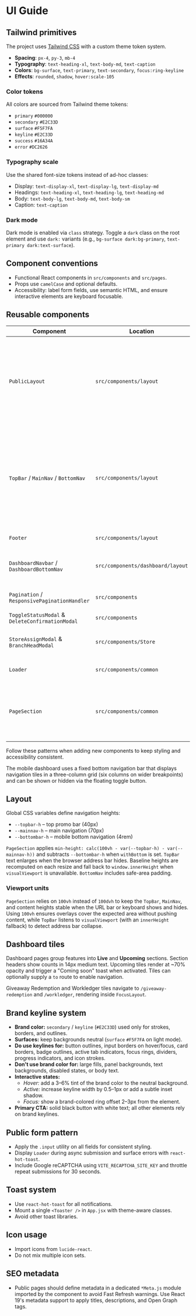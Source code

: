 # UI Guide

## Tailwind primitives

The project uses [Tailwind CSS](https://tailwindcss.com) with a custom theme token system.

- **Spacing**: `px-4`, `py-3`, `mb-4`
- **Typography**: `text-heading-xl`, `text-body-md`, `text-caption`
- **Colors**: `bg-surface`, `text-primary`, `text-secondary`, `focus:ring-keyline`
- **Effects**: `rounded`, `shadow`, `hover:scale-105`

### Color tokens

All colors are sourced from Tailwind theme tokens:

- `primary` `#000000`
- `secondary` `#E2C33D`
- `surface` `#F5F7FA`
- `keyline` `#E2C33D`
- `success` `#16A34A`
- `error` `#DC2626`

### Typography scale

Use the shared font-size tokens instead of ad-hoc classes:

- Display: `text-display-xl`, `text-display-lg`, `text-display-md`
- Headings: `text-heading-xl`, `text-heading-lg`, `text-heading-md`
- Body: `text-body-lg`, `text-body-md`, `text-body-sm`
- Caption: `text-caption`

### Dark mode

Dark mode is enabled via `class` strategy. Toggle a `dark` class on the root element and use `dark:` variants (e.g., `bg-surface dark:bg-primary`, `text-primary dark:text-surface`).

## Component conventions

- Functional React components in `src/components` and `src/pages`.
- Props use `camelCase` and optional defaults.
- Accessibility: label form fields, use semantic HTML, and ensure interactive elements are keyboard focusable.

## Reusable components

| Component                                       | Location                          | Notes                                                                                                                           |
| ----------------------------------------------- | --------------------------------- | ------------------------------------------------------------------------------------------------------------------------------- |
| `PublicLayout`                                  | `src/components/layout`           | wraps `TopBar`, `MainNav`, `BottomNav`, and `Footer` for public pages; offsets header so child pages only need `p-4` padding    |
| `TopBar` / `MainNav` / `BottomNav`              | `src/components/layout`           | modular public navigation pieces; `TopBar` text expands when the address bar hides and `BottomNav` manages its own account menu |
| `Footer`                                        | `src/components/layout`           | slim desktop footer                                                                                                             |
| `DashboardNavbar` / `DashboardBottomNav`        | `src/components/dashboard/layout` | responsive dashboard navigation with fixed bottom grid                                                                          |
| `Pagination` / `ResponsivePaginationHandler`    | `src/components`                  | reusable pagination controls                                                                                                    |
| `ToggleStatusModal` & `DeleteConfirmationModal` | `src/components`                  | confirmation dialogs                                                                                                            |
| `StoreAssignModal` & `BranchHeadModal`          | `src/components/Store`            | assign stores or branch heads                                                                                                   |
| `Loader`                                        | `src/components/common`           | full-screen loading spinner                                                                                                     |
| `PageSection`                                   | `src/components/common`           | semantic wrapper with auto `min-height`; use `withBottom` to offset BottomNav                                                   |

Follow these patterns when adding new components to keep styling and accessibility consistent.

The mobile dashboard uses a fixed bottom navigation bar that displays navigation tiles in a three-column grid (six columns on wider breakpoints) and can be shown or hidden via the floating toggle button.

## Layout

Global CSS variables define navigation heights:

- `--topbar-h` – top promo bar (40px)
- `--mainnav-h` – main navigation (70px)
- `--bottombar-h` – mobile bottom navigation (4rem)

`PageSection` applies `min-height: calc(100vh - var(--topbar-h) - var(--mainnav-h))` and subtracts `--bottombar-h` when `withBottom` is set. `TopBar` text enlarges when the browser address bar hides. Baseline heights are recomputed on each resize and fall back to `window.innerHeight` when `visualViewport` is unavailable. `BottomNav` includes safe-area padding.

### Viewport units

`PageSection` relies on `100vh` instead of `100dvh` to keep the `TopBar`, `MainNav`, and content heights stable when the URL bar or keyboard shows and hides. Using `100vh` ensures overlays cover the expected area without pushing content, while `TopBar` listens to `visualViewport` (with an `innerHeight` fallback) to detect address bar collapse.

## Dashboard tiles

Dashboard pages group features into **Live** and **Upcoming** sections. Section headers show counts in 14px medium text. Upcoming tiles render at ~70% opacity and trigger a "Coming soon" toast when activated. Tiles can optionally supply a `to` route to enable navigation.

Giveaway Redemption and Workledger tiles navigate to `/giveaway-redemption` and `/workledger`, rendering inside `FocusLayout`.

## Brand keyline system

- **Brand color:** `secondary` / `keyline` (`#E2C33D`) used only for strokes, borders, and outlines.
- **Surfaces:** keep backgrounds neutral (`surface` `#F5F7FA` on light mode).
- **Do use keylines for:** button outlines, input borders on hover/focus, card borders, badge outlines, active tab indicators, focus rings, dividers, progress indicators, and icon strokes.
- **Don't use brand color for:** large fills, panel backgrounds, text backgrounds, disabled states, or body text.
- **Interactive states:**
  - _Hover:_ add a 3–6% tint of the brand color to the neutral background.
  - _Active:_ increase keyline width by 0.5–1px or add a subtle inset shadow.
  - _Focus:_ show a brand-colored ring offset 2–3px from the element.
- **Primary CTA:** solid black button with white text; all other elements rely on brand keylines.

## Public form pattern

- Apply the `.input` utility on all fields for consistent styling.
- Display `Loader` during async submission and surface errors with `react-hot-toast`.
- Include Google reCAPTCHA using `VITE_RECAPTCHA_SITE_KEY` and throttle repeat submissions for 30 seconds.

## Toast system

- Use `react-hot-toast` for all notifications.
- Mount a single `<Toaster />` in `App.jsx` with theme-aware classes.
- Avoid other toast libraries.

## Icon usage

- Import icons from `lucide-react`.
- Do not mix multiple icon sets.

## SEO metadata

- Public pages should define metadata in a dedicated `*Meta.js` module imported by the component to avoid Fast Refresh warnings. Use React 19's metadata support to apply titles, descriptions, and Open Graph tags.
